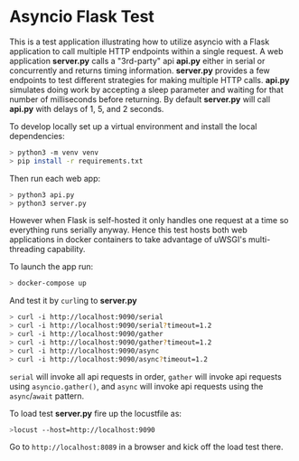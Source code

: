 # Asyncio Flask Test

This is a test application illustrating how to utilize asyncio with a Flask application to call multiple HTTP endpoints within a single request. A web application **server.py** calls a "3rd-party" api **api.py** either in serial or concurrently and returns timing information. **server.py** provides a few endpoints to test different strategies for making multiple HTTP calls. **api.py** simulates doing work by accepting a sleep parameter and waiting for that number of milliseconds before returning. By default **server.py** will call **api.py** with delays of 1, 5, and 2 seconds.

To develop locally set up a virtual environment and install the local dependencies:

```sh
> python3 -m venv venv
> pip install -r requirements.txt
```

Then run each web app:
```sh
> python3 api.py
> python3 server.py
```

However when Flask is self-hosted it only handles one request at a time so everything runs serially anyway. Hence this test hosts both web applications in docker containers to take advantage of uWSGI's multi-threading capability.

To launch the app run:

```sh
> docker-compose up
```

And test it by `curl`ing to **server.py**

```sh
> curl -i http://localhost:9090/serial
> curl -i http://localhost:9090/serial?timeout=1.2
> curl -i http://localhost:9090/gather
> curl -i http://localhost:9090/gather?timeout=1.2
> curl -i http://localhost:9090/async
> curl -i http://localhost:9090/async?timeout=1.2
```

`serial` will invoke all api requests in order, `gather` will invoke api requests using `asyncio.gather()`, and `async` will invoke api requests using the `async`/`await` pattern.

To load test **server.py** fire up the locustfile as:

```sh
>locust --host=http://localhost:9090
```

Go to `http://localhost:8089` in a browser and kick off the load test there.
